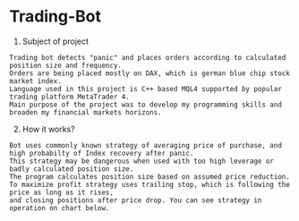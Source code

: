 # Trading-Bot
  1. Subject of project

    Trading bot detects "panic" and places orders according to calculated position size and frequency.
    Orders are being placed mostly on DAX, which is german blue chip stock market index. 
    Language used in this project is C++ based MQL4 supported by popular trading platform MetaTrader 4. 
    Main purpose of the project was to develop my programming skills and broaden my financial markets horizons.

  2. How it works?
  
    Bot uses commonly known strategy of averaging price of purchase, and high probabilty of Index recovery after panic. 
    This strategy may be dangerous when used with too high leverage or badly calculated position size. 
    The program calculates position size based on assumed price reduction. 
    To maximize profit strategy uses trailing stop, which is following the price as long as it rises, 
    and closing positions after price drop. You can see strategy in operation on chart below. 
    
    
    
